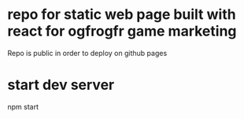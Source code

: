 # repo for static web page built with react for ogfrogfr game marketing
Repo is public in order to deploy on github pages

# start dev server
npm start
